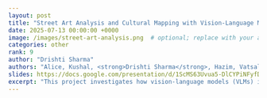 ```yaml
---
layout: post
title: "Street Art Analysis and Cultural Mapping with Vision-Language Models"
date: 2025-07-13 00:00:00 +0000
image: /images/street-art-analysis.png  # optional; replace with your actual image
categories: other
rank: 9
author: "Drishti Sharma"
authors: "Alice, Kushal, <strong>Drishti Sharma</strong>, Hazim, Vatsal, Abigail"
slides: https://docs.google.com/presentation/d/1ScMS63Uvua5-DlCYPiNFyfDcphgom0CQ/edit?slide=id.g65dfd12377a7de84_0#slide=id.g65dfd12377a7de84_0
excerpt: "This project investigates how vision-language models (VLMs) interpret global graffiti through culturally and geographically grounded prompts. The evaluation includes: (1) a cross-family comparison of architectures like InternVL, SmolVLM2, Gemini, and Qwen-VL, and (2) intra-family tracking within the InternVL series. Using prompts translated into five languages (Twi, Hindi, Spanish, Italian, Portuguese), the study explores model accuracy in regional classification, emotional inference, recognition of cultural symbols like Adinkra, and clustering of artists by style. Results reveal inconsistent geographic tagging, limited cultural sensitivity, and challenges in sentiment understanding—highlighting major gaps in VLM interpretability and cultural robustness."
---
```

